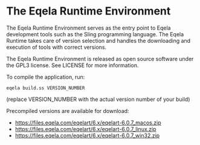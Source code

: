 The Eqela Runtime Environment
=============================

The Eqela Runtime Environment serves as the entry point to Eqela development tools such as the
Sling programming language. The Eqela Runtime takes care of version selection and handles the downloading
and execution of tools with correct versions.

The Eqela Runtime Environment is released as open source software under the GPL3 license. See LICENSE for
more information.

To compile the application, run:

```
eqela build.ss VERSION_NUMBER
```

(replace VERSION_NUMBER with the actual version number of your build)

Precompiled versions are available for download:

* <https://files.eqela.com/eqelart/6.x/eqelart-6.0.7_macos.zip>
* <https://files.eqela.com/eqelart/6.x/eqelart-6.0.7_linux.zip>
* <https://files.eqela.com/eqelart/6.x/eqelart-6.0.7_win32.zip>
